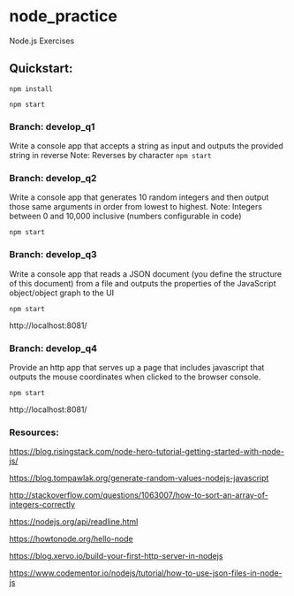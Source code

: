 # node_practice
Node.js Exercises

## Quickstart:
`npm install`

`npm start`

### Branch: develop_q1
Write a console app that accepts a string as input and outputs the provided string in reverse
Note: Reverses by character
`npm start`

### Branch: develop_q2
Write a console app that generates 10 random integers and then output those same arguments in order from lowest to highest.
Note: Integers between 0 and 10,000 inclusive (numbers configurable in code)

`npm start`

### Branch: develop_q3
Write a console app that reads a JSON document (you define the structure of this document) from a file and outputs the properties of the JavaScript object/object graph to the UI

`npm start`

http://localhost:8081/

### Branch: develop_q4
Provide an http app that serves up a page that includes javascript that outputs the mouse coordinates when clicked to the browser console.

`npm start`

http://localhost:8081/


### Resources:
https://blog.risingstack.com/node-hero-tutorial-getting-started-with-node-js/

https://blog.tompawlak.org/generate-random-values-nodejs-javascript

http://stackoverflow.com/questions/1063007/how-to-sort-an-array-of-integers-correctly

https://nodejs.org/api/readline.html

https://howtonode.org/hello-node

https://blog.xervo.io/build-your-first-http-server-in-nodejs

https://www.codementor.io/nodejs/tutorial/how-to-use-json-files-in-node-js